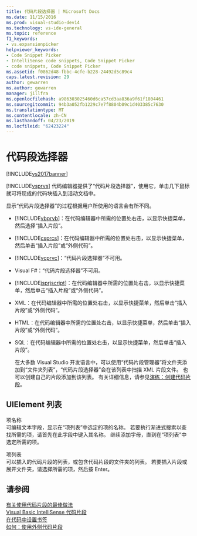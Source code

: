 ```yaml
---
title: 代码片段选择器 | Microsoft Docs
ms.date: 11/15/2016
ms.prod: visual-studio-dev14
ms.technology: vs-ide-general
ms.topic: reference
f1_keywords:
- vs.expansionpicker
helpviewer_keywords:
- Code Snippet Picker
- IntelliSense code snippets, Code Snippet Picker
- code snippets, Code Snippet Picker
ms.assetid: f0862d48-fbbc-4cfe-b228-24492d5c89c4
caps.latest.revision: 29
author: gewarren
ms.author: gewarren
manager: jillfra
ms.openlocfilehash: a986303025460d6ca57cd3aa836a9f61f1804461
ms.sourcegitcommit: 94b3a052fb1229c7e7f8804b09c1d403385c7630
ms.translationtype: MT
ms.contentlocale: zh-CN
ms.lasthandoff: 04/23/2019
ms.locfileid: "62423224"
---
```

# <a name="code-snippet-picker"></a>代码段选择器
[!INCLUDE[vs2017banner](../../includes/vs2017banner.md)]

[!INCLUDE[vsprvs](../../includes/vsprvs-md.md)] 代码编辑器提供了“代码片段选择器”，使用它，单击几下鼠标就可将现成的代码块插入到活动文档中。  
  
 显示“代码片段选择器”的过程根据用户所使用的语言会有所不同。  
  
- [!INCLUDE[vbprvb](../../includes/vbprvb-md.md)]：在代码编辑器中所需的位置处右击，以显示快捷菜单，然后选择“插入片段”。  
  
- [!INCLUDE[csprcs](../../includes/csprcs-md.md)]：在代码编辑器中所需的位置处右击，以显示快捷菜单，然后单击“插入片段”或“外侧代码”。  
  
- [!INCLUDE[vcprvc](../../includes/vcprvc-md.md)]：“代码片段选择器”不可用。  
  
- Visual F#：“代码片段选择器”不可用。  
  
- [!INCLUDE[jsprjscript](../../includes/jsprjscript-md.md)]：在代码编辑器中所需的位置处右击，以显示快捷菜单，然后单击“插入片段”或“外侧代码”。  
  
- XML：在代码编辑器中所需的位置处右击，以显示快捷菜单，然后单击“插入片段”或“外侧代码”。  
  
- HTML：在代码编辑器中所需的位置处右击，以显示快捷菜单，然后单击“插入片段”或“外侧代码”。  
  
- SQL：在代码编辑器中所需的位置处右击，以显示快捷菜单，然后单击“插入片段”。  
  
  在大多数 Visual Studio 开发语言中，可以使用“代码片段管理器”将文件夹添加到“文件夹列表”，“代码片段选择器”会在该列表中扫描 XML 片段文件。 也可以创建自己的片段添加到该列表。 有关详细信息，请参见[演练：创建代码片段](../../ide/walkthrough-creating-a-code-snippet.md)。  
  
## <a name="uielement-list"></a>UIElement 列表  
 项名称  
 可编辑文本字段，显示在“项列表”中选定的项的名称。 若要执行渐进式搜索以查找所需的项，请首先在此字段中键入其名称。 继续添加字母，直到在“项列表”中选定所需的项。  
  
 项列表  
 可以插入的代码片段的列表，或包含代码片段的文件夹的列表。 若要插入片段或展开文件夹，请选择所需的项，然后按 Enter。  
  
## <a name="see-also"></a>请参阅  
 [有关使用代码片段的最佳做法](../../ide/best-practices-for-using-code-snippets.md)   
 [Visual Basic IntelliSense 代码片段](http://msdn.microsoft.com/library/ffdde4c9-8141-4906-b09b-15181357a643)   
 [在代码中设置书签](../../ide/setting-bookmarks-in-code.md)   
 [如何：使用外侧代码片段](../../ide/how-to-use-surround-with-code-snippets.md)
